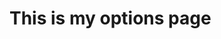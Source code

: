 <?php 

dd_action('admin_menu', 'my_options_page');
function my_options_page() {
  $page_title = 'Options page';
	$menu_title = 'Options page';
	$capability = 'manage_options';
	$slug = 'my_options';
	$callback = 'my_options_content';
	$icon = 'dashicons-clipboard';
  $position = 100;
  
  add_menu_page($page_title, $menu_title, $capability, $slug, $callback, $icon, $position);
}

function my_options_content() {
?>
  <div class="wrap">
    <h1>This is my options page</h1>
  </div><!-- /.wrap -->
<?php 
}